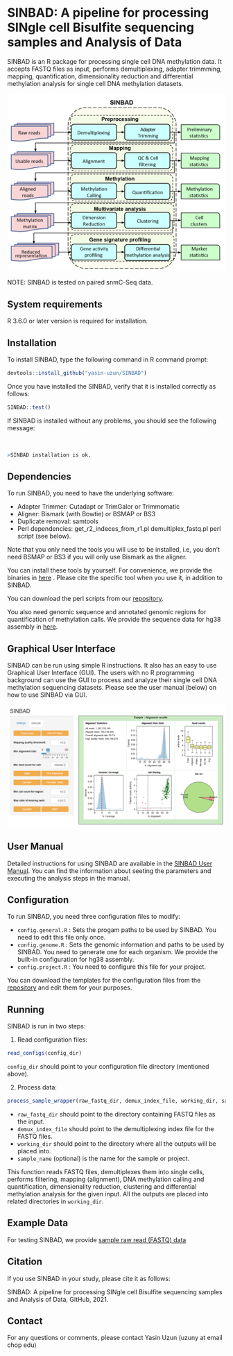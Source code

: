 
# SINBAD: A pipeline for processing SINgle cell Bisulfite sequencing samples and Analysis of Data

<!-- README.md is generated from README.Rmd. Please edit that file -->

SINBAD is an R package for processing single cell DNA methylation data.
It accepts FASTQ files as input, performs demultiplexing, adapter
trimmming, mapping, quantification, dimensionality reduction and
differential methylation analysis for single cell DNA methylation
datasets.

<p align="center">
<img src="docs/SINBAD_Framework.png" width="600" title="">
</p>

NOTE: SINBAD is tested on paired snmC-Seq data.

## System requirements

R 3.6.0 or later version is required for installation.

## Installation

To install SINBAD, type the following command in R command prompt:

``` r
devtools::install_github("yasin-uzun/SINBAD")
```

Once you have installed the SINBAD, verify that it is installed
correctly as follows:

``` r
SINBAD::test()
```

If SINBAD is installed without any problems, you should see the
following message:

<br />

``` r
>SINBAD installation is ok.
```

## Dependencies

To run SINBAD, you need to have the underlying software:

-   Adapter Trimmer: Cutadapt or TrimGalor or Trimmomatic
-   Aligner: Bismark (with Bowtie) or BSMAP or BS3
-   Duplicate removal: samtools
-   Perl dependencies: get\_r2\_indeces\_from_r1.pl demultiplex\_fastq.pl perl script (see below).

Note that you only need the tools you will use to be installed, i.e, you
don’t need BSMAP or BS3 if you will only use Bismark as the aligner.

You can install these tools by yourself. For convenience, we provide the
binaries in
[here](https://chopri.box.com/s/l8o4v6ko8aeabo3fsdtfan8gxjxzg39h) .
Please cite the specific tool when you use it, in addition to SINBAD.

You can download the perl scripts from our [repository](perl/). 

You also need genomic sequence and annotated genomic regions for
quantification of methylation calls. We provide the sequence data for
hg38 assembly in
[here](https://chopri.box.com/s/rf6fk2gumtbe3au83msxniwnkzkukvr5).

## Graphical User Interface

SINBAD can be run using simple R instructions. It also has an easy to use Graphical User Interface (GUI). The users with no R programming background can use the GUI to process and analyze their single cell DNA methylation sequencing datasets. Please see the user manual (below) on how to use SINBAD via GUI.

<p align="center">
<img src="docs/SINBAD_alignment.png" width="800" title="">
</p>

## User Manual

Detailed instructions for using SINBAD are available in the [SINBAD User Manual](docs/SINBAD_User_Manual.pdf). You can find the information about seeting the parameters and executing the analysis steps in the manual.

## Configuration

To run SINBAD, you need three configuration files to modify:

-   `config.general.R` : Sets the progam paths to be used by SINBAD.
    You need to edit this file only once.
-   `config.genome.R` : Sets the genomic information and paths to be
    used by SINBAD. You need to generate one for each organism. We
    provide the built-in configuration for hg38 assembly.
-   `config.project.R` : You need to configure this file for your
    project.

You can download the templates for the configuration files from the [repository](config_files/) and
edit them for your purposes.

## Running

SINBAD is run in two steps:

1.  Read configuration files:

``` r
read_configs(config_dir)
```

`config_dir` should point to your configuration file directory
(mentioned above).

2.  Process data:

``` r
process_sample_wrapper(raw_fastq_dir, demux_index_file, working_dir, sample_name)
```

-   `raw_fastq_dir` should point to the directory containing FASTQ files
    as the input.
-   `demux_index_file` should point to the demultiplexing index file for
    the FASTQ files.
-   `working_dir` should point to the directory where all the outputs
    will be placed into.
-   `sample_name` (optional) is the name for the sample or project.

This function reads FASTQ files, demultiplexes them into single cells,
performs filtering, mapping (alignment), DNA methylation calling and
quantification, dimensionality reduction, clustering and differential
methylation analysis for the given input. All the outputs are placed
into related directories in `working_dir`.

## Example Data

For testing SINBAD, we provide [sample raw read (FASTQ)
data](https://chopri.box.com/s/7cu5cc655sq267o3pvdh29ar20n89nnw)

## Citation

If you use SINBAD in your study, please cite it as follows:

SINBAD: A pipeline for processing SINgle cell Bisulfite sequencing
samples and Analysis of Data, GitHub, 2021.

## Contact

For any questions or comments, please contact Yasin Uzun (uzuny at email
chop edu)
